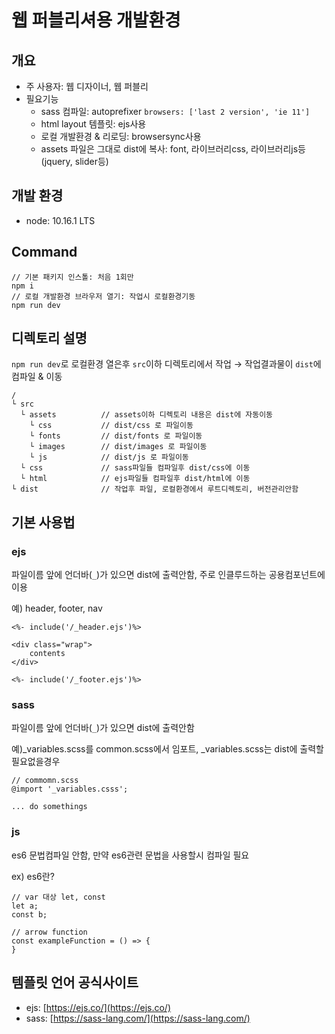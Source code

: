 # 웹 퍼블리셔용 개발환경

## 개요
- 주 사용자: 웹 디자이너, 웹 퍼블리
- 필요기능
  - sass 컴파일: autoprefixer `browsers: ['last 2 version', 'ie 11']`
  - html layout 템플릿: ejs사용
  - 로컬 개발환경 & 리로딩: browsersync사용
  - assets 파일은 그대로 dist에 복사: font, 라이브러리css, 라이브러리js등(jquery, slider등)

## 개발 환경
- node: 10.16.1 LTS

## Command
```
// 기본 패키지 인스톨: 처음 1회만
npm i
// 로컬 개발환경 브라우저 열기: 작업시 로컬환경기동
npm run dev
```

## 디렉토리 설명
`npm run dev`로 로컬환경 열은후 `src`이하 디렉토리에서 작업 → 작업결과물이 `dist`에 컴파일 & 이동

```
/
└ src 
  └ assets          // assets이하 디렉토리 내용은 dist에 자동이동
    └ css           // dist/css 로 파일이동
    └ fonts         // dist/fonts 로 파일이동
    └ images        // dist/images 로 파일이동
    └ js            // dist/js 로 파일이동
  └ css             // sass파일들 컴파일후 dist/css에 이동
  └ html            // ejs파일들 컴파일후 dist/html에 이동
└ dist              // 작업후 파일, 로컬환경에서 루트디렉토리, 버전관리안함
```

## 기본 사용법
### ejs
파일이름 앞에 언더바(`_`)가 있으면 dist에 출력안함, 주로 인클루드하는 공용컴포넌트에 이용

예) header, footer, nav

```
<%- include('/_header.ejs')%>

<div class="wrap">
    contents
</div>

<%- include('/_footer.ejs')%>

```

### sass
파일이름 앞에 언더바(`_`)가 있으면 dist에 출력안함

예)_variables.scss를 common.scss에서 임포트, _variables.scss는 dist에 출력할 필요없을경우

```
// commomn.scss
@import '_variables.csss';

... do somethings
```

### js
es6 문법컴파일 안함, 만약 es6관련 문법을 사용할시 컴파일 필요

ex) es6란?
```
// var 대상 let, const
let a;
const b;

// arrow function
const exampleFunction = () => {
}

```


## 템플릿 언어 공식사이트
- ejs: [https://ejs.co/](https://ejs.co/)
- sass: [https://sass-lang.com/](https://sass-lang.com/)

